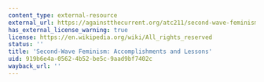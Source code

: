 ```yaml
---
content_type: external-resource
external_url: https://againstthecurrent.org/atc211/second-wave-feminism-accomplishments-lessons/
has_external_license_warning: true
license: https://en.wikipedia.org/wiki/All_rights_reserved
status: ''
title: 'Second-Wave Feminism: Accomplishments and Lessons'
uid: 919b6e4a-0562-4b52-be5c-9aad9bf7402c
wayback_url: ''
---
```

